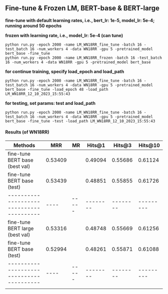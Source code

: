 ## Fine-tune & Frozen LM, BERT-base & BERT-large

**fine-tune with default learning rates, i.e., bert_lr: 1e-5, model_lr: 5e-4; running around 50 epochs**

**frozen with learning rate, i.e., model_lr: 5e-4 (can tune)**

```
python run.py -epoch 2000 -name LM_WN18RR_fine_tune -batch 16 -test_batch 16 -num_workers 4 -data WN18RR -gpu 5 -pretrained_model bert_base -fine_tune
python run.py -epoch 2000 -name LM_WN18RR_frozen -batch 16 -test_batch 16 -num_workers 4 -data WN18RR -gpu 5 -pretrained_model bert_base
```

**for continue training, specify load_epoch and load_path**
```
python run.py -epoch 2000 -name LM_WN18RR_fine_tune -batch 16 -test_batch 16 -num_workers 4 -data WN18RR -gpu 5 -pretrained_model bert_base -fine_tune -load_epoch 48 -load_path LM_WN18RR_12_10_2023_15:55:43
```

**for testing, set params: test and load_path**
```
python run.py -epoch 2000 -name LM_WN18RR_fine_tune -batch 16 -test_batch 16 -num_workers 4 -data WN18RR -gpu 5 -pretrained_model bert_base -fine_tune -test -load_path LM_WN18RR_12_10_2023_15:55:43
```

#### Results (of WN18RR)

| Methods | MRR | MR | Hits@1 | Hits@3 | Hits@10 |
|--------------------------------------|----|-----|--------|--------|---------|
| fine-tune BERT base (best val)       | 0.53409 |  | 0.49094 | 0.55686 | 0.61124 |
| fine-tune BERT base (test)           | 0.53439 |  | 0.48851 | 0.55855 | 0.61726 |
|----------------------------------------|----|-----|--------|--------|---------|
| fine-tune BERT large (best val)      | 0.53316 |  | 0.48748| 0.55669 | 0.61256 |
| fine-tune BERT base (test)           | 0.52994 |  | 0.48261 | 0.55871 | 0.61088 |
|----------------------------------------|----|-----|--------|--------|---------|
|                  | |  |  |  |  |


